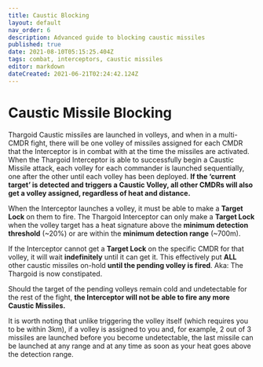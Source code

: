 ```yaml
---
title: Caustic Blocking
layout: default
nav_order: 6
description: Advanced guide to blocking caustic missiles
published: true
date: 2021-08-10T05:15:25.404Z
tags: combat, interceptors, caustic missiles
editor: markdown
dateCreated: 2021-06-21T02:24:42.124Z
---
```


# Caustic Missile Blocking
Thargoid Caustic missiles are launched in volleys, and when in a multi-CMDR fight, there will be one volley of missiles assigned for each CMDR that the Interceptor is in combat with at the time the missiles are activated. When the Thargoid Interceptor is able to successfully begin a Caustic Missile attack, each volley for each commander is launched sequentially, one after the other until each volley has been deployed. **If the ‘current target’ is detected and triggers a Caustic Volley, all other CMDRs will also get a volley assigned, regardless of heat and distance.**

When the Interceptor launches a volley, it must be able to make a **Target Lock** on them to fire. The Thargoid Interceptor can only make a **Target Lock** when the volley target has a heat signature above the **minimum detection threshold** (~20%) or are within the **minimum detection range** (~700m).

If the Interceptor cannot get a **Target Lock** on the specific CMDR for that volley, it will wait **indefinitely** until it can get it. This effectively put **ALL** other caustic missiles on-hold **until the pending volley is fired**. Aka: The Thargoid is now constipated.

Should the target of the pending volleys remain cold and undetectable for the rest of the fight, **the Interceptor will not be able to fire any more Caustic Missiles.**

It is worth noting that unlike triggering the volley itself (which requires you to be within 3km), if a volley is assigned to you and, for example, 2 out of 3 missiles are launched before you become undetectable, the last missile can be launched at any range and at any time as soon as your heat goes above the detection range.